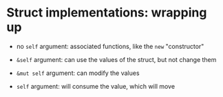 
# Struct implementations: wrapping up


* no `self` argument: associated functions, like the `new` "constructor"

* `&self` argument: can use the values of the struct, but not change them

* `&mut self` argument: can modify the values

* `self` argument: will consume the value, which will move


